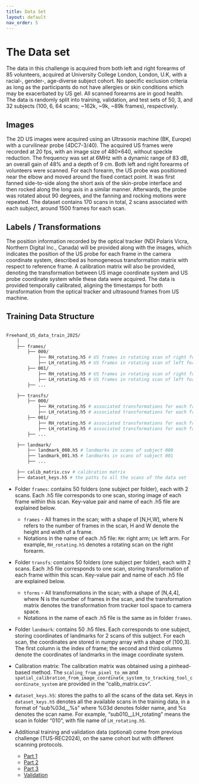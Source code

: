 ```yaml
---
title: Data Set
layout: default
nav_order: 5
---
```


# The Data set

The data in this challenge is acquired from both left and right forearms of 85 volunteers, acquired at University College London, London, U.K, with a racial-, gender-, age-diverse subject cohort. No specific exclusion criteria as long as the participants do not have allergies or skin conditions which may be exacerbated by US gel. All scanned forearms are in good health. The data is randomly split into training, validation, and test sets of 50, 3, and 32 subjects (100, 6, 64 scans; ~162k, ~9k, ~89k frames), respectively.

<!-- **The train data is split into three parts: [Part 1](https://zenodo.org/doi/10.5281/zenodo.11178508), [Part 2](https://zenodo.org/doi/10.5281/zenodo.11180794), and [Part 3](https://zenodo.org/doi/10.5281/zenodo.11355499).** -->

## Images

The 2D US images were acquired using an Ultrasonix machine (BK, Europe) with a curvilinear probe (4DC7-3/40). The acquired US frames were recorded at 20 fps, with an image size of 480×640, without speckle reduction. The frequency was set at 6MHz with a dynamic range of 83 dB, an overall gain of 48% and a depth of 9 cm. Both left and right forearms of volunteers were scanned. For each forearm, the US probe was positioned near the elbow and moved around the fixed contact point. It was first fanned side-to-side along the short axis of the skin-probe interface and then rocked along the long axis in a similar manner. Afterwards, the probe was rotated about 90 degrees, and the fanning and rocking motions were repeated. The dataset contains 170 scans in total, 2 scans associated with each subject, around 1500 frames for each scan.

## Labels / Transformations

The position information recorded by the optical tracker (NDI Polaris Vicra, Northern Digital Inc., Canada) will be provided along with the images, which indicates the position of the US probe for each frame in the camera coordinate system, described as homogeneous transformation matrix with respect to reference frame. A calibration matrix will also be provided, denoting the transformation between US image coordinate system and US probe coordinate system while these data were acquired. The data is provided temporally calibrated, aligning the timestamps for both transformation from the optical tracker and ultrasound frames from US machine.

## Training Data Structure 

```bash

Freehand_US_data_train_2025/ 
    │
    ├── frames/
        ├── 000/
            ├── RH_rotating.h5 # US frames in rotating scan of right forearm, subject 000
            ├── LH_rotating.h5 # US frames in rotating scan of left forearm, subject 000
        ├── 001/
            ├── RH_rotating.h5 # US frames in rotating scan of right forearm, subject 001
            ├── LH_rotating.h5 # US frames in rotating scan of left forearm, subject 001
        ├── ...

    ├── transfs/
        ├── 000/
            ├── RH_rotating.h5 # associated transformations for each frame, from tracker space to optical camera space, for rotating scan of right forearm, subject 000
            ├── LH_rotating.h5 # associated transformations for each frame, from tracker space to optical camera space, for rotating scan of left forearm, subject 000
        ├── 001/
            ├── RH_rotating.h5 # associated transformations for each frame, from tracker space to optical camera space, for rotating scan of right forearm, subject 001
            ├── LH_rotating.h5 # associated transformations for each frame, from tracker space to optical camera space, for rotating scan of left forearm, subject 001
        ├── ...

    ├── landmark/
        ├── landmark_000.h5 # landmarks in scans of subject 000
        ├── landmark_001.h5 # landmarks in scans of subject 001
        ├── ...

    ├── calib_matrix.csv # calibration matrix
    ├── dataset_keys.h5 # the paths to all the scans of the data set

```

* Folder `frames`: contains 50 folders (one subject per folder), each with 2 scans. Each .h5 file corresponds to one scan, storing image of each frame within this scan. Key-value pair and name of each .h5 file are explained below. 
    * `frames` - All frames in the scan; with a shape of [N,H,W], where N refers to the number of frames in the scan, H and W denote the height and width of a frame.
    * Notations in the name of each .h5 file: `RH`: right arm; `LH`: left arm. For example, `RH_rotating.h5` denotes a rotating scan on the right forearm. 

* Folder `transfs`: contains 50 folders (one subject per folder), each with 2 scans. Each .h5 file corresponds to one scan, storing transformation of each frame within this scan. Key-value pair and name of each .h5 file are explained below. 
    * `tforms` - All transformations in the scan; with a shape of [N,4,4], where N is the number of frames in the scan, and the transformation matrix denotes the transformation from tracker tool space to camera space. 
    * Notations in the name of each .h5 file is the same as in folder `frames`.

* Folder `landmark`: contains 50 .h5 files. Each corresponds to one subject, storing coordinates of landmarks for 2 scans of this subject. For each scan, the coordinates are stored in numpy array with a shape of [100,3]. The first column is the index of frame; the second and third columns denote the coordinates of landmarks in the image coordinate system.

* Calibration matrix: The calibration matrix was obtained using a pinhead-based method. The `scaling_from_pixel_to_mm` and `spatial_calibration_from_image_coordinate_system_to_tracking_tool_coordinate_system` are provided in the “calib_matrix.csv”. 

* `dataset_keys.h5`: stores the paths to all the scans of the data set. Keys in `dataset_keys.h5` denotes all the available scans in the training data, in a format of “sub%03d__%s” where %03d denotes folder name, and %s denotes the scan name. For example, “sub010__LH_rotating” means the scan in folder “010”, with file name of `LH_rotating.h5`.

* Additional training and validation data (optional) come from previous challenge (TUS-REC2024), on the same cohort but with different scanning protocols.
    * <a href="https://zenodo.org/doi/10.5281/zenodo.11178508" target="_blank">Part 1</a>
    * <a href="https://zenodo.org/doi/10.5281/zenodo.11180794" target="_blank">Part 2</a>
    * <a href="https://zenodo.org/doi/10.5281/zenodo.11355499" target="_blank">Part 3</a>
    * <a href="https://zenodo.org/doi/10.5281/zenodo.12979481" target="_blank">Validation</a>

